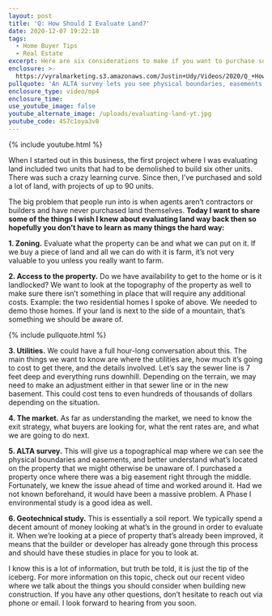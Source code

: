 ```yaml
---
layout: post
title: 'Q: How Should I Evaluate Land?'
date: 2020-12-07 19:22:18
tags:
  - Home Buyer Tips
  - Real Estate
excerpt: Here are six considerations to make if you want to purchase some land.
enclosure: >-
  https://vyralmarketing.s3.amazonaws.com/Justin+Udy/Videos/2020/Q_+How+Should+I+Evaluate+Land_.mp4
pullquote: 'An ALTA survey lets you see physical boundaries, easements, and more.'
enclosure_type: video/mp4
enclosure_time:
use_youtube_image: false
youtube_alternate_image: /uploads/evaluating-land-yt.jpg
youtube_code: 4S7c1oya3v8
---
```


{% include youtube.html %}

When I started out in this business, the first project where I was evaluating land included two units that had to be demolished to build six other units. There was such a crazy learning curve. Since then, I’ve purchased and sold a lot of land, with projects of up to 90 units.

The big problem that people run into is when agents aren’t contractors or builders and have never purchased land themselves. **Today I want to share some of the things I wish I knew about evaluating land way back then so hopefully you don’t have to learn as many things the hard way:**

**1\. Zoning.** Evaluate what the property can be and what we can put on it. If we buy a piece of land and all we can do with it is farm, it’s not very valuable to you unless you really want to farm.

**2\. Access to the property.** Do we have availability to get to the home or is it landlocked? We want to look at the topography of the property as well to make sure there isn’t something in place that will require any additional costs. Example: the two residential homes I spoke of above. We needed to demo those homes. If your land is next to the side of a mountain, that’s something we should be aware of.

{% include pullquote.html %}

**3\. Utilities.** We could have a full hour-long conversation about this. The main things we want to know are where the utilities are, how much it’s going to cost to get there, and the details involved. Let’s say the sewer line is 7 feet deep and everything runs downhill. Depending on the terrain, we may need to make an adjustment either in that sewer line or in the new basement. This could cost tens to even hundreds of thousands of dollars depending on the situation.&nbsp;

**4\. The market.** As far as understanding the market, we need to know the exit strategy, what buyers are looking for, what the rent rates are, and what we are going to do next.

**5\. ALTA survey.** This will give us a topographical map where we can see the physical boundaries and easements, and better understand what’s located on the property that we might otherwise be unaware of. I purchased a property once where there was a big easement right through the middle. Fortunately, we knew the issue ahead of time and worked around it. Had we not known beforehand, it would have been a massive problem. A Phase I environmental study is a good idea as well.

**6\. Geotechnical study.** This is essentially a soil report. We typically spend a decent amount of money looking at what’s in the ground in order to evaluate it. When we’re looking at a piece of property that’s already been improved, it means that the builder or developer has already gone through this process and should have these studies in place for you to look at.

I know this is a lot of information, but truth be told, it is just the tip of the iceberg. For more information on this topic, check out our recent video where we talk about the things you should consider when building new construction. If you have any other questions, don’t hesitate to reach out via phone or email. I look forward to hearing from you soon.